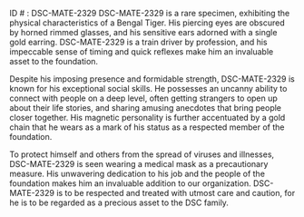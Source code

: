ID # : DSC-MATE-2329
DSC-MATE-2329 is a rare specimen, exhibiting the physical characteristics of a Bengal Tiger. His piercing eyes are obscured by horned rimmed glasses, and his sensitive ears adorned with a single gold earring. DSC-MATE-2329 is a train driver by profession, and his impeccable sense of timing and quick reflexes make him an invaluable asset to the foundation.

Despite his imposing presence and formidable strength, DSC-MATE-2329 is known for his exceptional social skills. He possesses an uncanny ability to connect with people on a deep level, often getting strangers to open up about their life stories, and sharing amusing anecdotes that bring people closer together. His magnetic personality is further accentuated by a gold chain that he wears as a mark of his status as a respected member of the foundation.

To protect himself and others from the spread of viruses and illnesses, DSC-MATE-2329 is seen wearing a medical mask as a precautionary measure. His unwavering dedication to his job and the people of the foundation makes him an invaluable addition to our organization. DSC-MATE-2329 is to be respected and treated with utmost care and caution, for he is to be regarded as a precious asset to the DSC family.